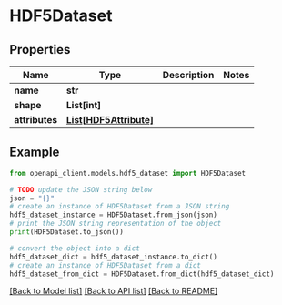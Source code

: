 # HDF5Dataset


## Properties

Name | Type | Description | Notes
------------ | ------------- | ------------- | -------------
**name** | **str** |  | 
**shape** | **List[int]** |  | 
**attributes** | [**List[HDF5Attribute]**](HDF5Attribute.md) |  | 

## Example

```python
from openapi_client.models.hdf5_dataset import HDF5Dataset

# TODO update the JSON string below
json = "{}"
# create an instance of HDF5Dataset from a JSON string
hdf5_dataset_instance = HDF5Dataset.from_json(json)
# print the JSON string representation of the object
print(HDF5Dataset.to_json())

# convert the object into a dict
hdf5_dataset_dict = hdf5_dataset_instance.to_dict()
# create an instance of HDF5Dataset from a dict
hdf5_dataset_from_dict = HDF5Dataset.from_dict(hdf5_dataset_dict)
```
[[Back to Model list]](../README.md#documentation-for-models) [[Back to API list]](../README.md#documentation-for-api-endpoints) [[Back to README]](../README.md)


